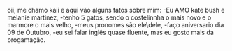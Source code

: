 oii, me chamo kaii e aqui vão alguns fatos sobre mim:
-Eu AMO kate bush e melanie martinez, 
-tenho 5 gatos, sendo o costelinnha o mais novo e o marmore o mais velho, 
-meus pronomes são ele\dele, 
-faço aniversario dia 09 de Outubro, 
-eu sei falar inglês quase fluente, mas eu gosto mais da progamação.
